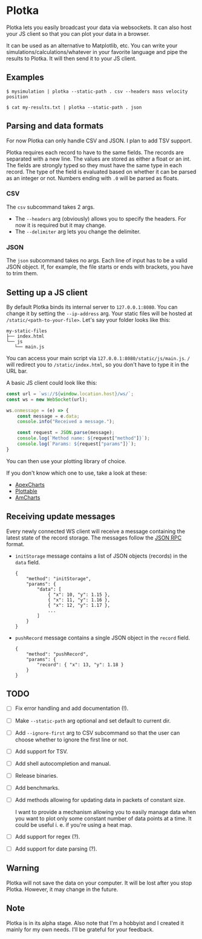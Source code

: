 # Plotka

Plotka lets you easily broadcast your data via websockets.
It can also host your JS client so that you can plot your data in a browser.

It can be used as an alternative to Matplotlib, etc. You can write
your simulations/calculations/whatever in your favorite language
and pipe the results to Plotka. It will then
send it to your JS client.


## Examples

```text
$ mysimulation | plotka --static-path . csv --headers mass velocity position
```

```text
$ cat my-results.txt | plotka --static-path . json
```


## Parsing and data formats

For now Plotka can only handle CSV and JSON. I plan to add TSV support.

Plotka requires each record to have to the same fields.
The records are separated with a new line.
The values are stored as either a float or an int. The fields
are strongly typed so they must have the same type
in each record. The type of the field is evaluated
based on whether it can be parsed as an integer
or not. Numbers ending with `.0` will be parsed
as floats.

### CSV

The `csv` subcommand takes 2 args.
* The `--headers` arg (obviously) allows you to specify the headers. For now
  it is required but it may change.
* The `--delimiter` arg lets you change the delimiter.

### JSON

The `json` subcommand takes no args. Each line of input has to be a valid JSON object. If, for example, the file starts
or ends with brackets, you have to trim them.


## Setting up a JS client

By default Plotka binds its internal server to `127.0.0.1:8080`.
You can change it by setting the `--ip-address` arg. Your static
files will be hosted at `/static/<path-to-your-file>`. Let's say your folder
looks like this:

```text
my-static-files
├── index.html
└── js
   └── main.js
```

You can access your main script via `127.0.0.1:8080/static/js/main.js`. `/` will redirect you
to `/static/index.html`, so you don't have to type it in the URL bar.

A basic JS client could look like this:

```javascript
const url = `ws://${window.location.host}/ws/`;
const ws = new WebSocket(url);

ws.onmessage = (e) => {
    const message = e.data;
    console.info("Received a message.");

    const request = JSON.parse(message);
    console.log(`Method name: ${request["method"]}`);
    console.log(`Params: ${request["params"]}`);
}
```

You can then use your plotting library of choice.

If you don't know which one to use, take a look at these:
* [ApexCharts](https://apexcharts.com/)
* [Plottable](http://plottablejs.org/)
* [AmCharts](https://www.amcharts.com/)


## Receiving update messages

Every newly connected WS client will receive a message containing the latest state of the record storage.
The messages follow the [JSON RPC](https://en.wikipedia.org/wiki/JSON-RPC) format.

* `initStorage` message contains a list of JSON objects (records) in the `data` field.

    ```text
    {
        "method": "initStorage",
        "params": {
            "data": [
                { "x": 10, "y": 1.15 },
                { "x": 11, "y": 1.16 },
                { "x": 12, "y": 1.17 },
                ...
            ]
        }
    }
    ```
    
* `pushRecord` message contains a single JSON object in the `record` field.
    ```text
    {
        "method": "pushRecord",
        "params": {
            "record": { "x": 13, "y": 1.18 }
        }
    }
    ```


## TODO

* [ ] Fix error handling and add documentation (!).
* [ ] Make `--static-path` arg optional and set default to current dir.
* [ ] Add `--ignore-first` arg to CSV subcommand so that the user can choose whether to ignore the first line or not.
* [ ] Add support for TSV.
* [ ] Add shell autocompletion and manual.
* [ ] Release binaries.
* [ ] Add benchmarks.
* [ ] Add methods allowing for updating data in packets of constant size.

  I want to provide a mechanism allowing you to easily manage data when
  you want to plot only some constant number of data points at a time. It could be useful
  i. e. if you're using a heat map.
* [ ] Add support for regex (?).
* [ ] Add support for date parsing (?).


## Warning

Plotka will not save the data on your computer. It will be lost after you stop Plotka.
However, it may change in the future.


## Note

Plotka is in its alpha stage. Also note that I'm a hobbyist
and I created it mainly for my own needs. I'll be grateful for your feedback.
